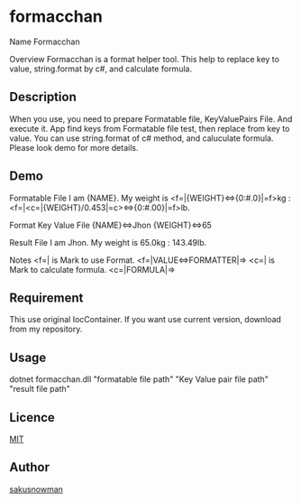 # formacchan
Name
Formacchan

Overview
Formacchan is a format helper tool. This help to replace key to value, string.format by c#, and calculate formula.

## Description
When you use, you need to prepare Formatable file, KeyValuePairs File.
And execute it.
App find keys from Formatable file test, then replace from key to value.
You can use string.format of c# method, and caluculate formula.
Please look demo for more details.

## Demo
Formatable File
I am {NAME}. My weight is <f=|{WEIGHT}<=>{0:#.0}|=f>kg : <f=|<c=|{WEIGHT}/0.453|=c><=>{0:#.00}|=f>lb.

Format Key Value File
{NAME}<=>Jhon
{WEIGHT}<=>65

Result File
I am Jhon. My weight is 65.0kg : 143.49lb.


Notes
<f=| is Mark to use Format. <f=|VALUE<=>FORMATTER|=>
<c=| is Mark to calculate formula. <c=|FORMULA|=>
## Requirement
This use original IocContainer.
If you want use current version, download from my repository.

## Usage
dotnet formacchan.dll "formatable file path" "Key Value pair file path" "result file path"


## Licence

[MIT](https://github.com/tcnksm/tool/blob/master/LICENCE)

## Author

[sakusnowman](https://github.com/sakusnowman)